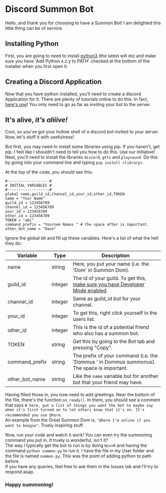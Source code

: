 # Discord Summon Bot

Hello, and thank you for choosing to have a Summon Bot! I am delighted this little thing can be of service.

## Installing Python
First, you are going to need to install [python3](https://www.python.org/downloads/) (the latest will do) and make sure you have 'Add Python x.z.y to PATH' checked at the bottom of the installer when you first open it.

## Creating a Discord Application
Now that you have python installed, you'll need to create a discord Application for it. There are plenty of tutorials online to do this. In fact, [here's one](https://www.freecodecamp.org/news/create-a-discord-bot-with-python/)! You only need to go as far as inviting your bot to the server.

## It's alive, *it's aliiive!*
Cool, so you've got your hollow shell of a discord bot invited to your server. Now, let's stuff it with usefulness!
   
But first, you may need to install some libraries using pip. If you haven't, get pip. I feel like I shouldn't need to tell you how to do this. Use our initiative!  
Next, you'll need to install the libraries `discord`, `gtts` and `playsound`. Do this by going into your command line and typing `pip install <library>`.   
   
At the top of the code, you should see this:
```
#-------------------#
# INITIAL VARIABLES #
#-------------------#
global name,guild_id,channel_id,your_id,other_id,TOKEN
name = "Your Name"
guild_id = 123456789
channel_id = 123456789
your_id = 123456789
other_id = 123456789
TOKEN = "abc"
command_prefix = "Yournem Namus " # the space after is important. 
other_bot_name = "Dave"
```

Ignore the global bit and fill up these variables. Here's a list of what the hell they do:

| Variable | Type | Description |
| ----------- | ----------- | ----------- |
| name | string | Here, you put your name (i.e. the 'Dom' in Summon Dom). |
| guild_id | integer | The id of your guild. To get this, [make sure you have Developer Mode enabled](https://support.discord.com/hc/en-us/articles/206346498-Where-can-I-find-my-User-Server-Message-ID-). |
| channel_id | integer | Same as guild_id but for your channel. |
| your_id | integer | To get this, right click yourself in the users list. |
| other_id | integer | This is the id of a potential friend who also has a summon bot. |
| TOKEN | string | Get this by going to the Bot tab and pressing "Copy". |
| command_prefix | string | The prefix of your command (i.e. the 'Dommus ' in Dommus summonus). The space is important. |
| other_bot_name | string | Like the `name` variable but for another bot that your friend may have. |


Having filled those in, you now need to add greetings. Near the bottom of the file, there's the function `on_ready()`. In there, you should see a comment that says `# here, put a list of things you want the bot to maybe say when it's first turned on to let others know that it's on. It's recommended you use @here`.  
An example from the Great Summon Dom is, `"@here I'm online if you want to boogie"`. Truely inspiring stuff.  
  
Now, run your code and watch it work! You can even try the summoning command you put in. It truely is wonderful, isn't it?  
The way *I* typically get the bot to run is by doing `Win+R` and having the command `python summon.py` to run it. I have the file in my User folder and the file is named `summon.py`. This was the point of adding python to path before.  
If you have any queries, feel free to ask them in the Issues tab and I'll try to respond asap.  
### Happy summoning!
